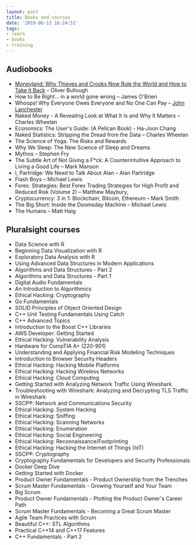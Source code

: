 ```yaml
---
layout: post
title: Books and courses
date: '2019-06-13 16:24:51'
tags:
- learn
- books
- training
---
```


## Audiobooks

- [Moneyland: Why Thieves and Crooks Now Rule the World and How to Take It Back](https://www.audible.co.uk/pd/Moneyland-Audiobook/152885599X?pf_rd_p=4c1af09b-88bf-4c97-bfd2-e765f91b1968&pf_rd_r=YDSRHC32Z4SM3F1MAY7C&ref=a_lib_c4_libItem_152885599X) – Oliver Bullough
- How to Be Right... in a world gone wrong – James O'Brien
- Whoops! Why Everyone Owes Everyone and No One Can Pay – [John Lanchester](https://www.audible.co.uk/search?searchAuthor=John+Lanchester&pf_rd_p=e04647f3-e54d-422e-b457-e7936304a281&pf_rd_r=CYW7B8X7C5C65714NZ8C&ref=a_pd_Whoops_c1_author_1)
- Naked Money - A Revealing Look at What It Is and Why It Matters – Charles Wheelan
- Economics: The User's Guide: (A Pelican Book) - Ha-Joon Chang
- Naked Statistics: Stripping the Dread from the Data – Charles Wheelan
- The Science of Yoga: The Risks and Rewards
- Why We Sleep: The New Science of Sleep and Dreams
- Mythos – Stephen Fry
- The Subtle Art of Not Giving a F\*ck: A Counterintuitive Approach to Living a Good Life – Mark Manson
- I, Partridge: We Need to Talk About Alan – Alan Partridge
- Flash Boys – Michael Lewis
- Forex: Strategies: Best Forex Trading Strategies for High Profit and Reduced Risk (Volume 2) – Matthew Maybury,
- Cryptocurrency: 3 in 1: Blockchain, Bitcoin, Ethereum – Mark Smith
- The Big Short: Inside the Doomsday Machine – Michael Lewis
- The Humans – Matt Haig

## Pluralsight courses

- Data Science with R
- Beginning Data Visualization with R
- Exploratory Data Analysis with R
- Using Advanced Data Structures in Modern Applications
- Algorithms and Data Structures - Part 2
- Algorithms and Data Structures - Part 1
- Digital Audio Fundamentals
- An Introduction to Algorithmics
- Ethical Hacking: Cryptography
- Go Fundamentals
- SOLID Principles of Object Oriented Design
- C++ Unit Testing Fundamentals Using Catch
- C++ Advanced Topics
- Introduction to the Boost C++ Libraries
- AWS Developer: Getting Started
- Ethical Hacking: Vulnerability Analysis
- Hardware for CompTIA A+ (220-901)
- Understanding and Applying Financial Risk Modeling Techniques
- Introduction to Browser Security Headers
- Ethical Hacking: Hacking Mobile Platforms
- Ethical Hacking: Hacking Wireless Networks
- Ethical Hacking: Cloud Computing
- Getting Started with Analyzing Network Traffic Using Wireshark
- Troubleshooting with Wireshark: Analyzing and Decrypting TLS Traffic in Wireshark
- SSCP®: Network and Communications Security
- Ethical Hacking: System Hacking
- Ethical Hacking: Sniffing
- Ethical Hacking: Scanning Networks
- Ethical Hacking: Enumeration
- Ethical Hacking: Social Engineering
- Ethical Hacking: Reconnaissance/Footprinting
- Ethical Hacking: Hacking the Internet of Things (IoT)
- SSCP®: Cryptography
- Cryptography Fundamentals for Developers and Security Professionals
- Docker Deep Dive
- Getting Started with Docker
- Product Owner Fundamentals - Product Ownership from the Trenches
- Scrum Master Fundamentals - Growing Yourself and Your Team
- Big Scrum
- Product Owner Fundamentals - Plotting the Product Owner's Career Path
- Scrum Master Fundamentals - Becoming a Great Scrum Master
- Agile Team Practices with Scrum
- Beautiful C++: STL Algorithms
- Practical C++14 and C++17 Features
- C++ Fundamentals - Part 2
